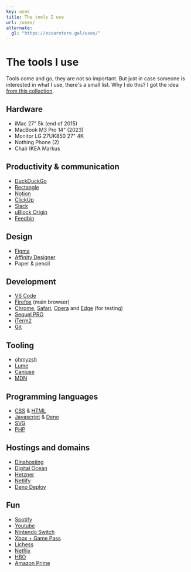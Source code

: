 ```yaml
---
key: uses
title: The tools I use
url: /uses/
alternate:
  gl: "https://oscarotero.gal/uses/"
---
```


# The tools I use

Tools come and go, they are not so important. But just in case someone is
interested in what I use, there's a small list. Why I do this? I got the idea
[from this collection](https://github.com/wesbos/awesome-uses).

## Hardware

- iMac 27" 5k (end of 2015)
- MacBook M3 Pro 14" (2023)
- Monitor LG 27UK850 27" 4K
- Nothing Phone (2)
- Chair IKEA Markus

## Productivity & communication

- [DuckDuckGo](https://duckduckgo.com/)
- [Rectangle](https://rectangleapp.com/)
- [Notion](https://www.notion.so/)
- [ClickUp](https://clickup.com/)
- [Slack](http://slack.com/)
- [uBlock Origin](https://github.com/gorhill/uBlock)
- [Feedbin](https://feedbin.com/)

## Design

- [Figma](https://www.figma.com/)
- [Affinity Designer](https://affinity.serif.com/designer/)
- Paper & pencil

## Development

- [VS Code](https://code.visualstudio.com/)
- [Firefox](https://www.mozilla.org/firefox/) (main browser)
- [Chrome](https://www.google.com/chrome/),
  [Safari](https://www.apple.com/safari/), [Opera](https://www.opera.com/) and
  [Edge](https://www.microsoft.com/edge) (for testing)
- [Sequel PRO](https://sequelpro.com/)
- [iTerm2](https://www.iterm2.com/)
- [Git](https://git-scm.com/)

## Tooling

- [ohmyzsh](https://ohmyz.sh/)
- [Lume](https://lume.land/)
- [Caniuse](https://caniuse.com/)
- [MDN](https://developer.mozilla.org/)

## Programming languages

- [CSS](https://www.w3.org/Style/CSS/) & [HTML](https://www.w3.org/html/)
- [Javascript](http://www.ecma-international.org/) & [Deno](https://deno.land/)
- [SVG](https://www.w3.org/Graphics/SVG/)
- [PHP](https://www.php.net/)

## Hostings and domains

- [Dinahosting](https://dinahosting.com/)
- [Digital Ocean](https://www.digitalocean.com/)
- [Hetzner](https://www.hetzner.com/)
- [Netlify](https://www.netlify.com/)
- [Deno Deploy](https://deno.com/deploy)

## Fun

- [Spotify](https://www.spotify.com/)
- [Youtube](https://www.youtube.com/)
- [Nintendo Switch](https://www.nintendo.es/)
- [Xbox + Game Pass](https://www.xbox.com/xbox-game-pass)
- [Lichess](https://lichess.org/)
- [Netflix](https://www.netflix.com/)
- [HBO](https://hboespana.com/)
- [Amazon Prime](https://www.primevideo.com/)
